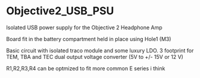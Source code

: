 # Objective2_USB_PSU
Isolated USB power supply for the Objective 2 Headphone Amp

Board fit in the battery compartment
held in place using Hole1 (M3)

Basic circuit with isolated traco module and some luxury LDO.
3 footprint for TEM, TBA and TEC dual output voltage converter (5V to +/- 15V or 12 V)

R1,R2,R3,R4 can be optmized to fit more common E series i think
